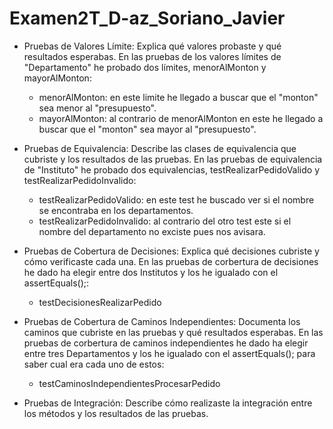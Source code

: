 # Examen2T_D-az_Soriano_Javier

- Pruebas de Valores Límite: Explica qué valores probaste y qué resultados esperabas.
En las pruebas de los valores límites de "Departamento" he probado dos límites, menorAlMonton y mayorAlMonton:
   - menorAlMonton: en este limite he llegado a buscar que el "monton" sea menor al "presupuesto".
   - mayorAlMonton: al contrario de menorAlMonton en este he llegado a buscar que el "monton" sea mayor al "presupuesto".

- Pruebas de Equivalencia: Describe las clases de equivalencia que cubriste y los resultados de las pruebas.
En las pruebas de equivalencia de "Instituto" he probado dos equivalencias, testRealizarPedidoValido y testRealizarPedidoInvalido:
   - testRealizarPedidoValido: en este test he buscado ver si el nombre se encontraba en los departamentos.
   - testRealizarPedidoInvalido: al contrario del otro test este si el nombre del departamento no exciste pues nos avisara.

- Pruebas de Cobertura de Decisiones: Explica qué decisiones cubriste y cómo verificaste cada una.
En las pruebas de corbertura de decisiones he dado ha elegir entre dos Institutos y los he igualado con el assertEquals();:
   - testDecisionesRealizarPedido

- Pruebas de Cobertura de Caminos Independientes: Documenta los caminos que cubriste en las pruebas y qué resultados esperabas.
En las pruebas de corbertura de caminos independientes he dado ha elegir entre tres Departamentos y los he igualado con el assertEquals(); para saber cual era cada uno de estos:
   - testCaminosIndependientesProcesarPedido

- Pruebas de Integración: Describe cómo realizaste la integración entre los métodos y los resultados de las pruebas.
